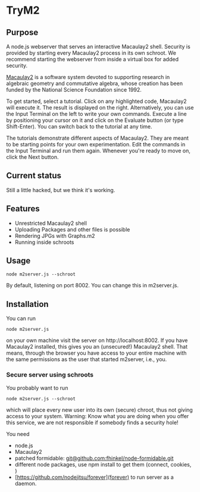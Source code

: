 # TryM2

## Purpose

A node.js webserver that serves an interactive Macaulay2 shell. Security is provided by starting every Macaulay2 process in its own schroot. We recommend starting the webserver from inside a virtual box for added security. 

[Macaulay2](http://www.macaulay2.com) is a software system devoted to supporting research in algebraic geometry and commutative algebra, whose creation has been funded by the National Science Foundation since 1992.

To get started, select a tutorial. Click on any highlighted code, Macaulay2 will execute it. The result is displayed on the right. Alternatively, you can use the Input Terminal on the left to write your own commands. Execute a line by positioning your cursor on it and click on the Evaluate button (or type Shift-Enter). You can switch back to the tutorial at any time.

The tutorials demonstrate different aspects of Macaulay2. They are meant to be starting points for your own experimentation. Edit the commands in the Input Terminal and run them again. Whenever you're ready to move on, click the Next button.

## Current status

Still a little hacked, but we think it's working. 

## Features

* Unrestricted Macaulay2 shell
* Uploading Packages and other files is possible
* Rendering JPGs with Graphs.m2
* Running inside schroots


## Usage
    node m2server.js --schroot
    
By default, listening on port 8002. You can change this in m2server.js.

## Installation
You can run

    node m2server.js 
    
on your own machine visit the server on http://localhost:8002. If you have Macaulay2 installed, this gives you an (unsecured!) Macaulay2 shell. That means, through the browser you have access to your entire machine with the same permissions as the user that started m2server, i.e., you. 

### Secure server using schroots
You probably want to run 

    node m2server.js --schroot
    
which will place every new user into its own (secure) chroot, thus not giving access to your system. Warning: Know what you are doing when you offer this service, we are not responsible if somebody finds a security hole!

You need 
* node.js
* Macaulay2
* patched formidable: [git@github.com:fhinkel/node-formidable.git](git@github.com:fhinkel/node-formidable.git)
* different node packages, use npm install to get them (connect, cookies, )
* [https://github.com/nodejitsu/forever](forever) to run server as a daemon.



 
    

